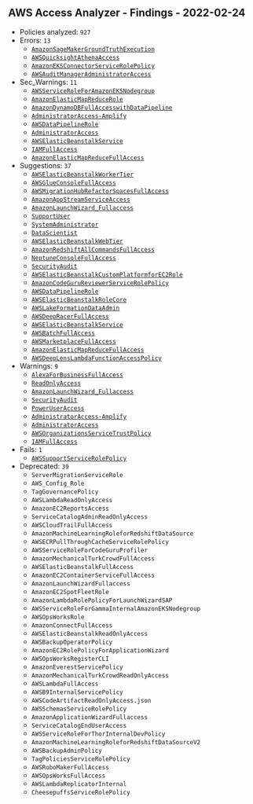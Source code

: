 ## AWS Access Analyzer - Findings - 2022-02-24

- Policies analyzed: `927`
- Errors: `13`
  - [`AmazonSageMakerGroundTruthExecution`](./AmazonSageMakerGroundTruthExecution.json)
  - [`AWSQuicksightAthenaAccess`](./AWSQuicksightAthenaAccess.json)
  - [`AmazonEKSConnectorServiceRolePolicy`](./AmazonEKSConnectorServiceRolePolicy.json)
  - [`AWSAuditManagerAdministratorAccess`](./AWSAuditManagerAdministratorAccess.json)
- Sec_Warnings: `11`
  - [`AWSServiceRoleForAmazonEKSNodegroup`](./AWSServiceRoleForAmazonEKSNodegroup.json)
  - [`AmazonElasticMapReduceRole`](./AmazonElasticMapReduceRole.json)
  - [`AmazonDynamoDBFullAccesswithDataPipeline`](./AmazonDynamoDBFullAccesswithDataPipeline.json)
  - [`AdministratorAccess-Amplify`](./AdministratorAccess-Amplify.json)
  - [`AWSDataPipelineRole`](./AWSDataPipelineRole.json)
  - [`AdministratorAccess`](./AdministratorAccess.json)
  - [`AWSElasticBeanstalkService`](./AWSElasticBeanstalkService.json)
  - [`IAMFullAccess`](./IAMFullAccess.json)
  - [`AmazonElasticMapReduceFullAccess`](./AmazonElasticMapReduceFullAccess.json)
- Suggestions: `37`
  - [`AWSElasticBeanstalkWorkerTier`](./AWSElasticBeanstalkWorkerTier.json)
  - [`AWSGlueConsoleFullAccess`](./AWSGlueConsoleFullAccess.json)
  - [`AWSMigrationHubRefactorSpacesFullAccess`](./AWSMigrationHubRefactorSpacesFullAccess.json)
  - [`AmazonAppStreamServiceAccess`](./AmazonAppStreamServiceAccess.json)
  - [`AmazonLaunchWizard_Fullaccess`](./AmazonLaunchWizard_Fullaccess.json)
  - [`SupportUser`](./SupportUser.json)
  - [`SystemAdministrator`](./SystemAdministrator.json)
  - [`DataScientist`](./DataScientist.json)
  - [`AWSElasticBeanstalkWebTier`](./AWSElasticBeanstalkWebTier.json)
  - [`AmazonRedshiftAllCommandsFullAccess`](./AmazonRedshiftAllCommandsFullAccess.json)
  - [`NeptuneConsoleFullAccess`](./NeptuneConsoleFullAccess.json)
  - [`SecurityAudit`](./SecurityAudit.json)
  - [`AWSElasticBeanstalkCustomPlatformforEC2Role`](./AWSElasticBeanstalkCustomPlatformforEC2Role.json)
  - [`AmazonCodeGuruReviewerServiceRolePolicy`](./AmazonCodeGuruReviewerServiceRolePolicy.json)
  - [`AWSDataPipelineRole`](./AWSDataPipelineRole.json)
  - [`AWSElasticBeanstalkRoleCore`](./AWSElasticBeanstalkRoleCore.json)
  - [`AWSLakeFormationDataAdmin`](./AWSLakeFormationDataAdmin.json)
  - [`AWSDeepRacerFullAccess`](./AWSDeepRacerFullAccess.json)
  - [`AWSElasticBeanstalkService`](./AWSElasticBeanstalkService.json)
  - [`AWSBatchFullAccess`](./AWSBatchFullAccess.json)
  - [`AWSMarketplaceFullAccess`](./AWSMarketplaceFullAccess.json)
  - [`AmazonElasticMapReduceFullAccess`](./AmazonElasticMapReduceFullAccess.json)
  - [`AWSDeepLensLambdaFunctionAccessPolicy`](./AWSDeepLensLambdaFunctionAccessPolicy.json)
- Warnings: `9`
  - [`AlexaForBusinessFullAccess`](./AlexaForBusinessFullAccess.json)
  - [`ReadOnlyAccess`](./ReadOnlyAccess.json)
  - [`AmazonLaunchWizard_Fullaccess`](./AmazonLaunchWizard_Fullaccess.json)
  - [`SecurityAudit`](./SecurityAudit.json)
  - [`PowerUserAccess`](./PowerUserAccess.json)
  - [`AdministratorAccess-Amplify`](./AdministratorAccess-Amplify.json)
  - [`AdministratorAccess`](./AdministratorAccess.json)
  - [`AWSOrganizationsServiceTrustPolicy`](./AWSOrganizationsServiceTrustPolicy.json)
  - [`IAMFullAccess`](./IAMFullAccess.json)
- Fails: `1`
  - [`AWSSupportServiceRolePolicy`](./AWSSupportServiceRolePolicy.json)
- Deprecated: `39`
  - `ServerMigrationServiceRole`
  - `AWS_Config_Role`
  - `TagGovernancePolicy`
  - `AWSLambdaReadOnlyAccess`
  - `AmazonEC2ReportsAccess`
  - `ServiceCatalogAdminReadOnlyAccess`
  - `AWSCloudTrailFullAccess`
  - `AmazonMachineLearningRoleforRedshiftDataSource`
  - `AWSECRPullThroughCacheServiceRolePolicy`
  - `AWSServiceRoleForCodeGuruProfiler`
  - `AmazonMechanicalTurkCrowdFullAccess`
  - `AWSElasticBeanstalkFullAccess`
  - `AmazonEC2ContainerServiceFullAccess`
  - `AmazonLaunchWizardFullaccess`
  - `AmazonEC2SpotFleetRole`
  - `AmazonLambdaRolePolicyForLaunchWizardSAP`
  - `AWSServiceRoleForGammaInternalAmazonEKSNodegroup`
  - `AWSOpsWorksRole`
  - `AmazonConnectFullAccess`
  - `AWSElasticBeanstalkReadOnlyAccess`
  - `AWSBackupOperatorPolicy`
  - `AmazonEC2RolePolicyForApplicationWizard`
  - `AWSOpsWorksRegisterCLI`
  - `AmazonEverestServicePolicy`
  - `AmazonMechanicalTurkCrowdReadOnlyAccess`
  - `AWSLambdaFullAccess`
  - `AWSB9InternalServicePolicy`
  - `AWSCodeArtifactReadOnlyAccess.json`
  - `AWSSchemasServiceRolePolicy`
  - `AmazonApplicationWizardFullaccess`
  - `ServiceCatalogEndUserAccess`
  - `AWSServiceRoleForThorInternalDevPolicy`
  - `AmazonMachineLearningRoleforRedshiftDataSourceV2`
  - `AWSBackupAdminPolicy`
  - `TagPoliciesServiceRolePolicy`
  - `AWSRoboMakerFullAccess`
  - `AWSOpsWorksFullAccess`
  - `AWSLambdaReplicatorInternal`
  - `CheesepuffsServiceRolePolicy`
